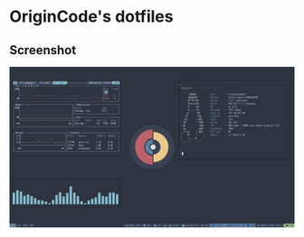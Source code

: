 # OriginCode's dotfiles

## Screenshot
![Screenshot](https://github.com/OriginCode/dotfiles/blob/aosc/AOSC_OS_Nord_Dark_Setup.png)

